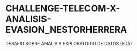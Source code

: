 # CHALLENGE-TELECOM-X-ANALISIS-EVASION_NESTORHERRERA
DESAFIO SOBRE ANALISIS EXPLORATORIO DE DATOS (EDA) 
